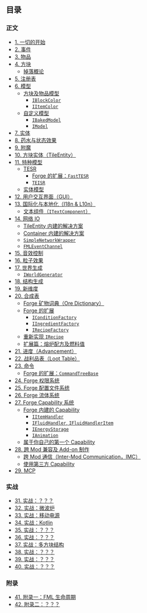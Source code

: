 ## 目录

### 正文

* [1. 一切的开始](chapter-1/index.md)
* [2. 事件](chapter-2/index.md)
* [3. 物品](chapter-3/index.md)
* [4. 方块](chapter-4/index.md)
  * [掉落概论](chapter-4/block-drop.md)
* [5. 注册表](chapter-5/index.md)
* [6. 模型](chapter-6/index.md)
  * [方块及物品模型](chapter-6/vanilla-model/index.md)
    * [`IBlockColor`](chapter-6/vanilla-model/tint.md#Block)
    * [`IItemColor`](chapter-6/vanilla-model/tint.md#Item)
  * [自定义模型](chapter-6/custom-model/index.md)
    * [`IBakedModel`](chapter-6/custom-model/index.md#Baked%20Model)
    * [`IModel`](chapter-6/custom-model/forge-extension.md)
* [7. 实体](chapter-7/index.md)
* [8. 药水与状态效果](chapter-8/index.md)
* [9. 附魔](chapter-9/index.md)
* [10. 方块实体（TileEntity）](chapter-10/index.md)
* [11. 特种模型](chapter-11/index.md)
  * [TESR](chapter-11/tesr/index.md)
    * [Forge 的扩展：`FastTESR`](chapter-11/tesr/fast-tesr.md)
    * [`TEISR`](chapter-11/tesr/teisr.md)
  * [实体模型](chapter-11/entity-model/index.md)
* [12. 用户交互界面（GUI）](chapter-12/index.md)
* [13. 国际化与本地化（I18n & L10n）](chapter-13/index.md)
  * [文本组件（`ITextComponent`）](chapter-13/text-component.md)
* [14. 网络 IO](chapter-14/index.md)
  * [TileEntity 内建的解决方案](chapter-14/tile-entity-sync.md)
  * [Container 内建的解决方案](chapter-14/container-sync.md)
  * [`SimpleNetworkWrapper`](chapter-14/built-in-solution/simple-network-wrapper.md)
  * [`FMLEventChannel`](chapter-14/built-in-solution/fml-event-channel.md)
* [15. 音效控制](chapter-15/index.md)
* [16. 粒子效果](chapter-16/index.md)
* [17. 世界生成](chapter-17/index.md)
  * [`IWorldGenerator`](chapter-17/fml-world-gen-interface.md)
* [18. 结构生成](chapter-18/index.md)
* [19. 新维度](chapter-19/index.md)
* [20. 合成表](chapter-20/index.md)
  * [Forge 矿物词典（Ore Dictionary）](chapter-20/ore-dictionary.md)
  * [Forge 的扩展](chapter-20/forge-extension/index.md)
    * [`IConditionFactory`](chapter-20/forge-recipe-condition.md)
    * [`IIngredientFactory`](chapter-20/forge-ingredient-factory.md)
    * [`IRecipeFactory`](chapter-20/forge-recipe-factory.md)
  * [重新实现 `IRecipe`](chapter-20/custom-recipe.md)
  * [扩展篇：熔炉配方及燃料值](chapter-20/vanilla-furnace.md)
* [21. 进度（Advancement）](chapter-21/index.md)
* [22. 战利品表（Loot Table）](chapter-22/index.md)
* [23. 命令](chapter-23/index.md)
  * [Forge 的扩展：`CommandTreeBase`](chapter-23/command-tree.md)
* [24. Forge 权限系统](chapter-24/index.md)
* [25. Forge 配置文件系统](chapter-25/index.md)
* [26. Forge 流体系统](chapter-26/index.md)
* [27. Forge Capability 系统](chapter-27/index.md)
  * [Forge 内建的 Capability](chapter-27/built-in/index.md)
    * [`IItemHandler`](chapter-27/built-in/item.md)
    * [`IFluidHandler`, `IFluidHandlerItem`](chapter-27/built-in/fluid.md)
    * [`IEnergyStorage`](chapter-27/built-in/energy.md)
    * [`IAnimation`](chapter-27/built-in/animation.md)
  * [属于你自己的第一个 Capability](chapter-27/custom.md)
* [28. 跨 Mod 兼容及 Add-on 制作](chapter-28/index.md)
  * [跨 Mod 通信（Inter-Mod Communication，IMC）](chapter-28/imc.md)
  * [使用第三方 Capability](chapter-28/3rd-party-cap.md)
* [29. MCP](chapter-29/index.md)

<!--
待考虑：
1. 调试：
 - Crash report 内容追加（`ICrashCallable`）
 - F3 debug 界面内容追加
 - 原版内置的 profiler /debug 命令
 - Logger 的使用
 - Eclipse/IDEA 的调试器？

2.键盘及鼠标输入
 - 热键注册
 - 如何追踪鼠标位置？
 -->

### 实战

* [31. 实战：？？？](chapter-31/index.md)
* [32. 实战：微波炉](chapter-32/index.md)
* [33. 实战：移动电源](chapter-33/index.md)
* [34. 实战：Kotlin](chapter-34/index.md)
* [35. 实战：？？？](chapter-35/index.md)
* [36. 实战：？？？](chapter-36/index.md)
* [37. 实战：多方块结构](chapter-37/index.md)
* [38. 实战：？？？](chapter-38/index.md)
* [39. 实战：？？？](chapter-39/index.md)
* [40. 实战：？？？](chapter-40/index.md)

### 附录

* [41. 附录一：FML 生命周期](chapter-41/index.md)
* [42. 附录二：？？？](chapter-42/index.md)

